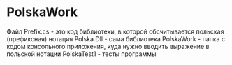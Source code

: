 # PolskaWork

Файл Prefix.cs - это код библиотеки, в которой обсчитывается польская (префиксная) нотация
Polska.Dll - сама библиотека
PolskaWork - папка с кодом консольного приложения, куда нужно вводить выражение в польской нотации
PolskaTest1 - тесты программы
